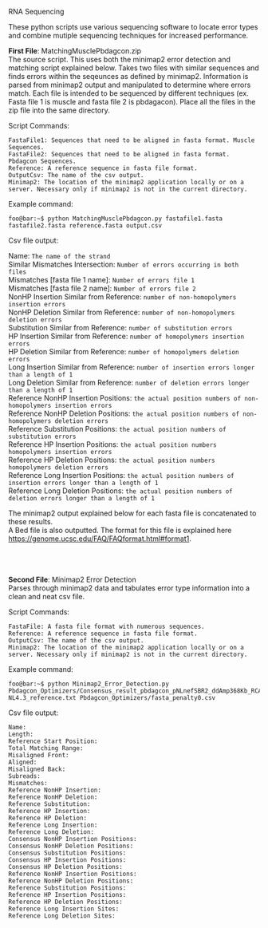 RNA Sequencing

These python scripts use various sequencing software to locate error types and combine mutiple sequencing techniques for increased performance.

**First File**: MatchingMusclePbdagcon.zip<br/>
The source script. This uses both the minimap2 error detection and matching script explained below. Takes two files with similar sequences and finds errors within the seqeunces as defined by minimap2. Information is parsed from minimap2 output and manipulated to determine where errors match. Each file is intended to be sequenced by different techniques (ex. Fasta file 1 is muscle and fasta file 2 is pbdagacon). Place all the files in the zip file into the same directory.
  
  Script Commands:
  
    FastaFile1: Sequences that need to be aligned in fasta format. Muscle Sequences.
    FastaFile2: Sequences that need to be aligned in fasta format. Pbdagcon Sequences.
    Reference: A reference sequence in fasta file format.
    OutputCsv: The name of the csv output.
    Minimap2: The location of the minimap2 application locally or on a server. Necessary only if minimap2 is not in the current directory.
  Example command:
  ```console
  foo@bar:~$ python MatchingMusclePbdagcon.py fastafile1.fasta fastafile2.fasta reference.fasta output.csv
  ```
 Csv file output:

  Name: ```The name of the strand```<br/>
  Similar Mismatches Intersection: ```Number of errors occurring in both files```<br/>
  Mismatches [fasta file 1 name]: ```Number of errors file 1```<br/>
  Mismatches [fasta file 2 name]: ```Number of errors file 2```<br/>
  NonHP Insertion Similar from Reference: ```number of non-homopolymers insertion errors```<br/> 
  NonHP Deletion Similar from Reference: ```number of non-homopolymers deletion errors```<br/> 
  Substitution Similar from Reference: ```number of substitution errors```<br/> 
  HP Insertion Similar from Reference: ```number of homopolymers insertion errors```<br/> 
  HP Deletion Similar from Reference: ```number of homopolymers deletion errors```<br/> 
  Long Insertion Similar from Reference: ```number of insertion errors longer than a length of 1```<br/>
  Long Deletion Similar from Reference: ```number of deletion errors longer than a length of 1```<br/>
  Reference NonHP Insertion Positions: ```the actual position numbers of non-homopolymers insertion errors```<br/> 
  Reference NonHP Deletion Positions: ```the actual position numbers of non-homopolymers deletion errors```<br/> 
  Reference Substitution Positions: ```the actual position numbers of substitution errors```<br/> 
  Reference HP Insertion Positions: ```the actual position numbers homopolymers insertion errors```<br/> 
  Reference HP Deletion Positions: ```the actual position numbers homopolymers deletion errors```<br/>
  Reference Long Insertion Positions: ```the actual position numbers of insertion errors longer than a length of 1```<br/>
  Reference Long Deletion Positions: ```the actual position numbers of deletion errors longer than a length of 1```<br/>

The minimap2 output explained below for each fasta file is concatenated to these results.<br/> 
A Bed file is also outputted. The format for this file is explained here https://genome.ucsc.edu/FAQ/FAQformat.html#format1.
<br/>
<br/>
<br/>
<br/>

**Second File**: Minimap2 Error Detection<br/>
Parses through minimap2 data and tabulates error type information into a clean and neat csv file.
  
  Script Commands:
  
    FastaFile: A fasta file format with numerous sequences.
    Reference: A reference sequence in fasta file format.
    OutputCsv: The name of the csv output.
    Minimap2: The location of the minimap2 application locally or on a server. Necessary only if minimap2 is not in the current directory.
  Example command:
  ```console
  foo@bar:~$ python Minimap2_Error_Detection.py Pbdagcon_Optimizers/Consensus_result_pbdagcon_pNLnefSBR2_ddAmp368Kb_RCA.fasta_penalty0no1.0nan.fasta NL4.3_reference.txt Pbdagcon_Optimizers/fasta_penalty0.csv
  ```
 Csv file output:
  ```console
  Name:
  Length:
  Reference Start Position:
  Total Matching Range:	
  Misaligned Front:
  Aligned:
  Misaligned Back:
  Subreads:
  Mismatches:
  Reference NonHP Insertion:
  Reference NonHP Deletion:
  Reference Substitution:
  Reference HP Insertion:
  Reference HP Deletion:
  Reference Long Insertion:
  Reference Long Deletion:
  Consensus NonHP Insertion Positions:
  Consensus NonHP Deletion Positions:
  Consensus Substitution Positions:
  Consensus HP Insertion Positions:
  Consensus HP Deletion Positions:
  Reference NonHP Insertion Positions:
  Reference NonHP Deletion Positions:
  Reference Substitution Positions:
  Reference HP Insertion Positions:
  Reference HP Deletion Positions:
  Reference Long Insertion Sites:
  Reference Long Deletion Sites:
  ```
  
  
